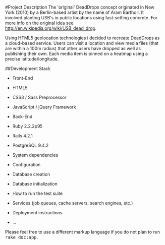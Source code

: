 #Project Description
The 'original' DeadDrops concept originated in New York (2010) by a Berlin-based artist by the name of Aram Bartholl.  It involved planting USB's in public locations using fast-setting concrete.  For more info on the original idea see http://en.wikipedia.org/wiki/USB_dead_drop.

Using HTML5 geolocation technologies i decided to recreate DeadDrops as a cloud-based service.  Users can visit a location and view media files (that are within a 100m radius) that other users have dropped as well as publishing their own.  Each media item is pinned on a heatmap using a precise latitude/longitude.  

##Development Stack
* Front-End
 * HTML5
 * CSS3 / Sass Preprocessor
 * JavaScript / jQuery Framework
* Back-End
 * Ruby 2.2.2p95
 * Rails 4.2.1
 * PostgreSQL 9.4.2

* System dependencies

* Configuration

* Database creation

* Database initialization

* How to run the test suite

* Services (job queues, cache servers, search engines, etc.)

* Deployment instructions

* ...


Please feel free to use a different markup language if you do not plan to run
<tt>rake doc:app</tt>.

